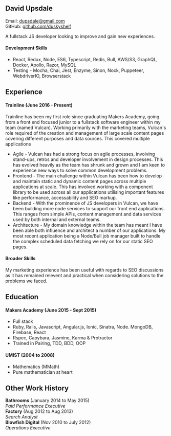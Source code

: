 ## David Upsdale

Email: dupsdale@gmail.com  
GitHub: [github.com/duskyshelf](https://github.com/duskyshelf)

A fullstack JS developer looking to improve and gain new experiences.

#### Development Skills

- React, Redux, Node, ES6, Typescript, Redis, Bull, AWS/S3, GraphQL, Docker, Apollo, Razor, MySQL
- Testing - Mocha, Chai, Jest, Enzyme, Sinon, Nock, Puppeteer, WebdriverIO, Browserstack

## Experience

#### Trainline (June 2016 - Present)

Trainline has been my first role since graduating Makers Academy, going from a front end focused junior to a fullstack software engineer within my team (named Vulcan). Working primarily with the marketing teams, Vulcan's role required of the creation and management of large scale content pages covering different purposes and data sources. This covered multiple applications

- Agile - Vulcan has had a strong focus on agile processes, involving stand-ups, retros and developer involvement in design processes. This has evolved heavily as the team has shrunk and grown and I am keen to experience new ways to solve common development problems.
- Frontend - The main challenge within Vulcan has been how to develop and maintain static and dynamic content pages across multiple applications at scale. This has involved working with a component library to be used across all our applications utilising important features like performance, accessability and SEO markup.
- Backend - With the prominence of JS developers in Vulcan, we have been building more node services to support our front end applications. This ranges from simple APIs, content management and data services used by both internal and external teams.
- Architecture - My domain knowledge within the team has meant I have been able both influence and architect a number of our applications. My most recent application being a Node/Bull job manager built to handle the complex scheduled data fetching we rely on for our static SEO pages.

#### Broader Skills

My marketing experience has been useful with regards to SEO discussions as it has remained relevent and practical when considering solutions to the problems we faced.

## Education

#### Makers Academy (June 2015 - Sept 2015)

- Full stack
- Ruby, Rails, Javascript, Angular.js, Ionic, Sinatra, Node. MongoDB, Firebase, React
- Rspec, Capybara, Jasmine, Karma & Protractor
- Trained in Pairing, TDD, BDD, OOP

#### UMIST (2004 to 2008)

- Mathematics (MMath)
- Pure mathematician at heart

## Other Work History

**Bathrooms** (January 2014 to May 2015)  
_Paid Performance Executive_  
**Factory** (Aug 2012 to Aug 2013)  
_Search Analyst_  
**Blowfish Digital** (Nov 2010 to July 2012)  
_Operations Executive_
